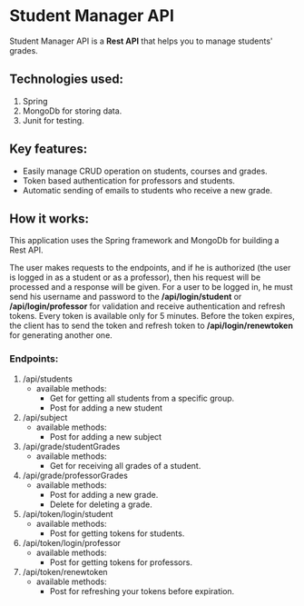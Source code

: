# Student Manager API

Student Manager API is a **Rest API** that helps you to manage
students' grades.

## Technologies used:
1. Spring
2. MongoDb for storing data.
3. Junit for testing.

## Key features:
* Easily manage CRUD operation on students, courses and grades. 
* Token based authentication for professors and students.
* Automatic sending of emails to students who receive a new grade.

## How it works:
This application uses the Spring framework and MongoDb for building a Rest API.

The user makes requests to the endpoints, and if he is authorized (the user is logged in as a student or as a professor), then his request will be processed and a response will be given. For a user to be logged in, he must send his username and password to the **/api/login/student** or **/api/login/professor** for validation and receive authentication and refresh tokens. Every token is available only for 5 minutes. Before the token expires, the client has to send the token and refresh token to  **/api/login/renewtoken** for generating another one.
### Endpoints:
1. /api/students
    * available methods:
      * Get for getting all students from a specific group.
      * Post for adding a new student
2. /api/subject    
    * available methods:
      * Post for adding a new subject
3. /api/grade/studentGrades
    * available methods:
        * Get for receiving all grades of a student.
4. /api/grade/professorGrades
   * available methods:
       * Post for adding a new grade.
       * Delete for deleting a grade.
5. /api/token/login/student
    * available methods:
      * Post for getting tokens for students.
6. /api/token/login/professor
    * available methods:
        * Post for getting tokens for professors.
7. /api/token/renewtoken
    * available methods:
        * Post for refreshing your tokens before expiration.
  
    


